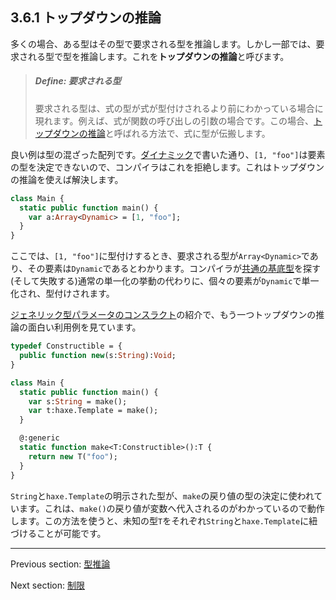 ## 3.6.1 トップダウンの推論

多くの場合、ある型はその型で要求される型を推論します。しかし一部では、要求される型で型を推論します。これを**トップダウンの推論**と呼びます。

> ##### Define: 要求される型
>
> 要求される型は、式の型が式が型付けされるより前にわかっている場合に現れます。例えば、式が関数の呼び出しの引数の場合です。この場合、[トップダウンの推論](type-system-top-down-inference.md)と呼ばれる方法で、式に型が伝搬します。

良い例は型の混ざった配列です。[ダイナミック](types-dynamic.md)で書いた通り、`[1, "foo"]`は要素の型を決定できないので、コンパイラはこれを拒絶します。これはトップダウンの推論を使えば解決します。

```haxe
class Main {
  static public function main() {
    var a:Array<Dynamic> = [1, "foo"];
  }
}
```

ここでは、`[1, "foo"]`に型付けするとき、要求される型が`Array<Dynamic>`であり、その要素は`Dynamic`であるとわかります。コンパイラが[共通の基底型](type-system-unification-common-base-type.md)を探す(そして失敗する)通常の単一化の挙動の代わりに、個々の要素が`Dynamic`で単一化され、型付けされます。

[ジェネリック型パラメータのコンスラクト](type-system-generic-type-parameter-construction.md)の紹介で、もう一つトップダウンの推論の面白い利用例を見ています。

```haxe
typedef Constructible = {
  public function new(s:String):Void;
}

class Main {
  static public function main() {
    var s:String = make();
    var t:haxe.Template = make();
  }

  @:generic
  static function make<T:Constructible>():T {
    return new T("foo");
  }
}
```

`String`と`haxe.Template`の明示された型が、`make`の戻り値の型の決定に使われています。これは、`make()`の戻り値が変数へ代入されるのがわかっているので動作します。この方法を使うと、未知の型`T`をそれぞれ`String`と`haxe.Template`に紐づけることが可能です。

---

Previous section: [型推論](type-system-type-inference.md)

Next section: [制限](type-system-inference-limitations.md)